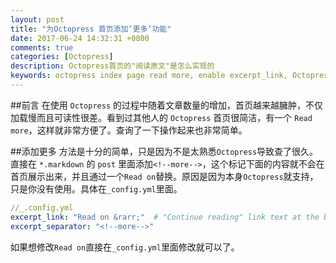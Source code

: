 ```yaml
---
layout: post
title: "为Octopress 首页添加‘更多’功能"
date: 2017-06-24 14:32:31 +0800
comments: true
categories: [Octopress]
description: Octopress首页的"阅读原文"是怎么实现的
keywords: octopress index page read more, enable excerpt_link, Octopress 首页 更多,Octopress 首页简介,Octopress 首页文章描述,Octopress 首页显示文章简介,Octopress home display article description
---
```

##前言
在使用 `Octopress` 的过程中随着文章数量的增加，首页越来越臃肿，不仅加载慢而且可读性很差。看到过其他人的 `Octopress` 首页很简洁，有一个 `Read more`，这样就非常方便了。查询了一下操作起来也非常简单。

##添加更多
方法是十分的简单，只是因为不是太熟悉`Octopress`导致查了很久。直接在 `*.markdown` 的 `post` 里面添加`<!--more-->`，这个标记下面的内容就不会在首页展示出来，并且通过一个`Read on`替换。原因是因为本身`Octopress`就支持，只是你没有使用。具体在`_config.yml`里面。
```yml _.config.yml
//_.config.yml
excerpt_link: "Read on &rarr;"  # "Continue reading" link text at the bottom of excerpted articles
excerpt_separator: "<!--more-->"
```
如果想修改`Read on`直接在`_config.yml`里面修改就可以了。
